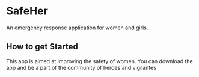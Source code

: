 # SafeHer

An emergency response application for women and girls.

## How to get Started

This app is aimed at improving the safety of women.
You can download the app and be a part of the community of heroes and vigilantes
